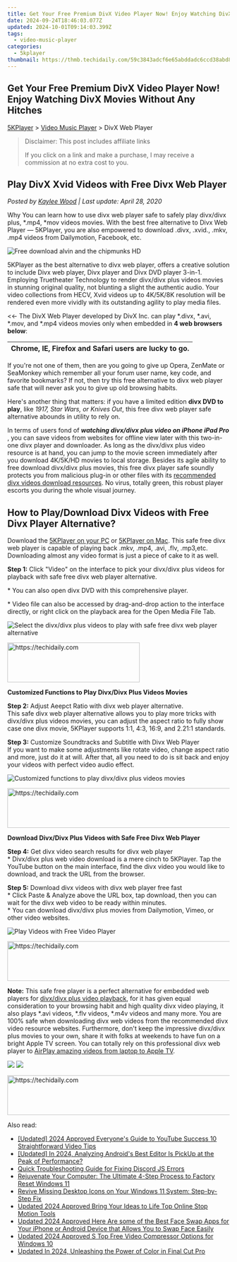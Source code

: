 ```yaml
---
title: Get Your Free Premium DivX Video Player Now! Enjoy Watching DivX Movies Without Any Hitches
date: 2024-09-24T18:46:03.077Z
updated: 2024-10-01T09:14:03.399Z
tags:
  - video-music-player
categories:
  - 5kplayer
thumbnail: https://thmb.techidaily.com/59c3843adcf6e65abddadc6ccd38abd83d01c075541dbef1c38bbe62a795e13b.jpg
---
```


## Get Your Free Premium DivX Video Player Now! Enjoy Watching DivX Movies Without Any Hitches

[5KPlayer](https://tools.techidaily.com/5kplayer/products/) \> [Video Music Player](https://tools.techidaily.com/5kplayer/video-music-player/) \> DivX Web Player

>  Disclaimer: This post includes affiliate links
>
>  If you click on a link and make a purchase, I may receive a commission at no extra cost to you.
>

## Play DivX Xvid Videos with Free Divx Web Player

 _Posted by [Kaylee Wood](https://www.quora.com/profile/Amanda-Hu-21) | Last update: April 28, 2020_

Why You can learn how to use divx web player safe to safely play divx/divx plus, \*.mp4, \*mov videos movies. With the best free alternative to Divx Web Player — 5KPlayer, you are also empowered to download .divx, .xvid., .mkv, .mp4 videos from Dailymotion, Facebook, etc.

![Free download alvin and the chipmunks HD](https://www.5kplayer.com/video-music-player/img/divx-windows7.jpg) 

5KPlayer as the best alternative to divx web player, offers a creative solution to include Divx web player, Divx player and Divx DVD player 3-in-1\. Employing Truetheater Technology to render divx/divx plus videos movies in stunning original quality, not blunting a slight the authentic audio. Your video collections from HECV, Xvid videos up to 4K/5K/8K resolution will be rendered even more vividly with its outstanding agility to play media files.

<<- The DivX Web Player developed by DivX Inc. can play \*.divx, \*.avi, \*.mov, and \*.mp4 videos movies only when embedded in **4 web browsers below**:  

| Chrome, IE, Firefox and Safari users are lucky to go. |
| ----------------------------------------------------- |

 If you're not one of them, then are you going to give up Opera, ZenMate or SeaMonkey which remember all your forum user name, key code, and favorite bookmarks? If not, then try this free alternative to divx web player safe that will never ask you to give up old browsing habits. 

 Here's another thing that matters: if you have a limited edition **divx DVD to play**, like _1917, Star Wars, or Knives Out_, this free divx web player safe alternative abounds in utility to rely on. 

In terms of users fond of **_watching divx/divx plus video on iPhone iPad Pro_** , you can save videos from websites for offline view later with this two-in-one divx player and downloader. As long as the divx/divx plus video resource is at hand, you can jump to the movie screen immediately after you download 4K/5K/HD movies to local storage. Besides its agile ability to free download divx/divx plus movies, this free divx player safe soundly protects you from malicious plug-in or other files with its [recommended divx videos download resources](https://tools.techidaily.com/5kplayer/youtube-download/). No virus, totally green, this robust player escorts you during the whole visual journey.

## How to Play/Download Divx Videos with Free Divx Player Alternative?

Download the [5KPlayer on your PC](https://tools.techidaily.com/5kplayer/products/) or [5KPlayer on Mac](https://tools.techidaily.com/5kplayer/products/). This safe free divx web player is capable of playing back .mkv, .mp4, .avi, .flv, .mp3,etc. Downloading almost any video format is just a piece of cake to it as well.

**Step 1:** Click "Video" on the interface to pick your divx/divx plus videos for playback with safe free divx web player alternative.

\* You can also open divx DVD with this comprehensive player. 

\* Video file can also be accessed by drag-and-drop action to the interface directly, or right click on the playback area for the Open Media File Tab.

![Select the divx/divx plus videos to play with safe free divx web player alternative](https://www.5kplayer.com/video-music-player/img/youtube-0119-01.png) 

<!-- affiliate ads begin -->
<a href="https://aligracehair.sjv.io/c/5597632/2006914/19272" target="_top" id="2006914">
  <img src="//a.impactradius-go.com/display-ad/19272-2006914" border="0" alt="https://techidaily.com" width="300" height="90"/>
</a>
<img height="0" width="0" src="https://aligracehair.sjv.io/i/5597632/2006914/19272" style="position:absolute;visibility:hidden;" border="0" />
<!-- affiliate ads end -->

**Customized Functions to Play Divx/Divx Plus Videos Movies**

**Step 2:** Adjust Aeepct Ratio with divx web player alternative.  
 This safe divx web player alternative allows you to play more tricks with divx/divx plus videos movies, you can adjust the aspect ratio to fully show case one divx movie, 5KPlayer supports 1:1, 4:3, 16:9, and 2.21:1 standards.

**Step 3:** Customize Soundtracks and Subtitle with Divx Web Player  
 If you want to make some adjustments like rotate video, change aspect ratio and more, just do it at will. After that, all you need to do is sit back and enjoy your videos with perfect video audio effect.

![Customized functions to play divx/divx plus videos movies](https://www.5kplayer.com/video-music-player/img/5kplayer-play-video-free.jpg) 

<!-- affiliate ads begin -->
<a href="https://appsumo.8odi.net/c/5597632/2130886/7443" target="_top" id="2130886">
  <img src="//a.impactradius-go.com/display-ad/7443-2130886" border="0" alt="https://techidaily.com" width="728" height="90"/>
</a>
<img height="0" width="0" src="https://appsumo.8odi.net/i/5597632/2130886/7443" style="position:absolute;visibility:hidden;" border="0" />
<!-- affiliate ads end -->

**Download Divx/Divx Plus Videos with Safe Free Divx Web Player**

**Step 4:** Get divx video search results for divx web player  
 \* Divx/divx plus web video download is a mere cinch to 5KPlayer. Tap the YouTube button on the main interface, find the divx video you would like to download, and track the URL from the browser.

**Step 5:** Download divx videos with divx web player free fast  
 \* Click Paste & Analyze above the URL box, tap download, then you can wait for the divx web video to be ready within minutes.  
 \* You can download divx/divx plus movies from Dailymotion, Vimeo, or other video websites.

![Play Videos with Free Video Player](https://www.5kplayer.com/video-music-player/img/youtube-0119-02.png) 

<!-- affiliate ads begin -->
<a href="https://appsumo.8odi.net/c/5597632/2130874/7443" target="_top" id="2130874">
  <img src="//a.impactradius-go.com/display-ad/7443-2130874" border="0" alt="https://techidaily.com" width="728" height="90"/>
</a>
<img height="0" width="0" src="https://appsumo.8odi.net/i/5597632/2130874/7443" style="position:absolute;visibility:hidden;" border="0" />
<!-- affiliate ads end -->

**Note:** This safe free player is a perfect alternative for embedded web players for [divx/divx plus video playback](https://tools.techidaily.com/5kplayer/video-music-player/), for it has given equal consideration to your browsing habit and high quality divx video playing, it also plays \*.avi videos, \*.flv videos, \*.m4v videos and many more. You are 100% safe when downloading divx web videos from the recommended divx video resource websites. Furthermore, don't keep the impressive divx/divx plus movies to your own, share it with folks at weekends to have fun on a bright Apple TV screen. You can totally rely on this professional divx web player to [AirPlay amazing videos from laptop to Apple TV](https://tools.techidaily.com/5kplayer/airplay/).

[![](https://www.5kplayer.com/video-music-player/../button/freedownwhitewin.png)](https://tools.techidaily.com/5kplayer/products/) [![](https://www.5kplayer.com/video-music-player/../button/freedownbackmac.png)](https://tools.techidaily.com/5kplayer/products/)

<!-- affiliate ads begin -->
<a href="https://unicoeye.pxf.io/c/5597632/2134223/18498" target="_top" id="2134223">
  <img src="//a.impactradius-go.com/display-ad/18498-2134223" border="0" alt="https://techidaily.com" width="728" height="90"/>
</a>
<img height="0" width="0" src="https://unicoeye.pxf.io/i/5597632/2134223/18498" style="position:absolute;visibility:hidden;" border="0" />
<!-- affiliate ads end -->

<ins class="adsbygoogle"
     style="display:block"
     data-ad-format="autorelaxed"
     data-ad-client="ca-pub-7571918770474297"
     data-ad-slot="1223367746"></ins>

<ins class="adsbygoogle"
     style="display:block"
     data-ad-client="ca-pub-7571918770474297"
     data-ad-slot="8358498916"
     data-ad-format="auto"
     data-full-width-responsive="true"></ins>

<span class="atpl-alsoreadstyle">Also read:</span>
<div><ul>
<li><a href="https://facebook-record-videos.techidaily.com/updated-2024-approved-everyones-guide-to-youtube-success-10-straightforward-video-tips/"><u>[Updated] 2024 Approved Everyone's Guide to YouTube Success 10 Straightforward Video Tips</u></a></li>
<li><a href="https://article-knowledge.techidaily.com/updated-in-2024-analyzing-androids-best-editor-is-pickup-at-the-peak-of-performance/"><u>[Updated] In 2024, Analyzing Android's Best Editor Is PickUp at the Peak of Performance?</u></a></li>
<li><a href="https://win-answers.techidaily.com/quick-troubleshooting-guide-for-fixing-discord-js-errors/"><u>Quick Troubleshooting Guide for Fixing Discord JS Errors</u></a></li>
<li><a href="https://techtrends.techidaily.com/rejuvenate-your-computer-the-ultimate-4-step-process-to-factory-reset-windows-11/"><u>Rejuvenate Your Computer: The Ultimate 4-Step Process to Factory Reset Windows 11</u></a></li>
<li><a href="https://win-howtos.techidaily.com/revive-missing-desktop-icons-on-your-windows-11-system-step-by-step-fix/"><u>Revive Missing Desktop Icons on Your Windows 11 System: Step-by-Step Fix</u></a></li>
<li><a href="https://video-creation-software.techidaily.com/updated-2024-approved-bring-your-ideas-to-life-top-online-stop-motion-tools/"><u>Updated 2024 Approved Bring Your Ideas to Life Top Online Stop Motion Tools</u></a></li>
<li><a href="https://video-creation-software.techidaily.com/updated-2024-approved-here-are-some-of-the-best-face-swap-apps-for-your-iphone-or-android-device-that-allows-you-to-swap-face-easily/"><u>Updated 2024 Approved Here Are some of the Best Face Swap Apps for Your iPhone or Android Device that Allows You to Swap Face Easily</u></a></li>
<li><a href="https://video-creation-software.techidaily.com/updated-2024-approved-s-top-free-video-compressor-options-for-windows-10/"><u>Updated 2024 Approved S Top Free Video Compressor Options for Windows 10</u></a></li>
<li><a href="https://video-creation-software.techidaily.com/updated-in-2024-unleashing-the-power-of-color-in-final-cut-pro/"><u>Updated In 2024, Unleashing the Power of Color in Final Cut Pro</u></a></li>
</ul></div>

